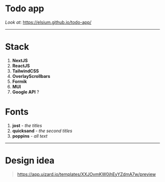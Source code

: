 # Todo app

*Look at*: https://elsium.github.io/todo-app/

---

# Stack

1. **NextJS**
2. **ReactJS**
3. **TailwindCSS**
4. **OverlayScrollbars**
5. **Formik**
6. **MUI**
7. **Google API** ?

# Fonts

1. **jost** - *the titles*
2. **quicksand** - *the second titles*
3. **poppins** - *all text*

---

# Design idea

> https://app.uizard.io/templates/XXJOvmKW0jhEyYZdmA7w/preview